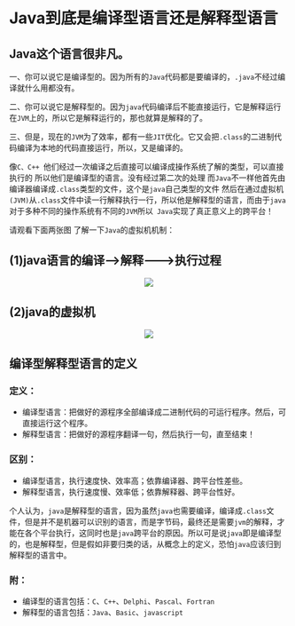 # Java到底是编译型语言还是解释型语言

## Java这个语言很非凡。 

一、你可以说它是编译型的。因为所有的`Java`代码都是要编译的，`.java`不经过编译就什么用都没有。 

二、你可以说它是解释型的。因为`java`代码编译后不能直接运行，它是解释运行在`JVM`上的，所以它是解释运行的，那也就算是解释的了。 

三、但是，现在的`JVM`为了效率，都有一些`JIT`优化。它又会把`.class`的二进制代码编译为本地的代码直接运行，所以，又是编译的。

像`C、C++ `他们经过一次编译之后直接可以编译成操作系统了解的类型，可以直接执行的 所以他们是编译型的语言。没有经过第二次的处理 而`Java`不一样他首先由编译器编译成`.class`类型的文件，这个是`java`自己类型的文件 然后在通过虚拟机`(JVM)`从`.class`文件中读一行解释执行一行，所以他是解释型的语言，而由于`java`对于多种不同的操作系统有不同的`JVM`所以` Java`实现了真正意义上的跨平台！ 

请观看下面两张图 了解一下`Java`的虚拟机机制：



## (1)java语言的编译-->解释--->执行过程 



<div align="center">
<img src="https://github.com/ZP-AlwaysWin/Java-Learn/blob/master/MyBatis%E5%AD%A6%E4%B9%A0%E7%AC%94%E8%AE%B0/MyBatis%E5%9B%BE%E7%89%87/%E9%80%86%E5%90%91%E5%B7%A5%E7%A8%8B.png" />
</div>



## (2)java的虚拟机 

<div align="center">
<img src="https://github.com/ZP-AlwaysWin/Java-Learn/blob/master/MyBatis%E5%AD%A6%E4%B9%A0%E7%AC%94%E8%AE%B0/MyBatis%E5%9B%BE%E7%89%87/%E9%80%86%E5%90%91%E5%B7%A5%E7%A8%8B.png" />
</div>





## 编译型解释型语言的定义



### 定义： 

- 编译型语言：把做好的源程序全部编译成二进制代码的可运行程序。然后，可直接运行这个程序。 
- 解释型语言：把做好的源程序翻译一句，然后执行一句，直至结束！



### 区别： 

- 编译型语言，执行速度快、效率高；依靠编译器、跨平台性差些。 
- 解释型语言，执行速度慢、效率低；依靠解释器、跨平台性好。 

个人认为，`java`是解释型的语言，因为虽然`java`也需要编译，编译成`.class`文件，但是并不是机器可以识别的语言，而是字节码，最终还是需要`jvm`的解释，才能在各个平台执行，这同时也是`java`跨平台的原因。所以可是说`java`即是编译型的，也是解释型，但是假如非要归类的话，从概念上的定义，恐怕`java`应该归到解释型的语言中。 



### 附： 

- 编译型的语言包括：`C`、`C++`、`Delphi`、`Pascal`、`Fortran `
- 解释型的语言包括：`Java`、`Basic`、`javascript`